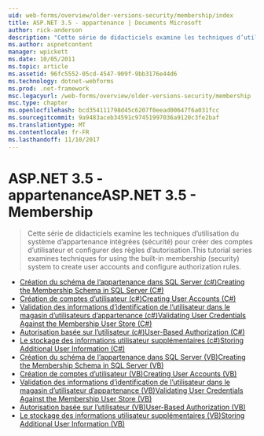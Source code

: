 ```yaml
---
uid: web-forms/overview/older-versions-security/membership/index
title: ASP.NET 3.5 - appartenance | Documents Microsoft
author: rick-anderson
description: "Cette série de didacticiels examine les techniques d’utilisation du système d’appartenance intégrées (sécurité) pour créer des comptes d’utilisateur et configurer des règles d’autorisation."
ms.author: aspnetcontent
manager: wpickett
ms.date: 10/05/2011
ms.topic: article
ms.assetid: 96fc5552-05cd-4547-909f-9bb3176e44d6
ms.technology: dotnet-webforms
ms.prod: .net-framework
msc.legacyurl: /web-forms/overview/older-versions-security/membership
msc.type: chapter
ms.openlocfilehash: bcd354111798d45c6207f0eead00647f6a031fcc
ms.sourcegitcommit: 9a9483aceb34591c97451997036a9120c3fe2baf
ms.translationtype: MT
ms.contentlocale: fr-FR
ms.lasthandoff: 11/10/2017
---
```

<a name="aspnet-35---membership"></a><span data-ttu-id="de3ea-103">ASP.NET 3.5 - appartenance</span><span class="sxs-lookup"><span data-stu-id="de3ea-103">ASP.NET 3.5 - Membership</span></span>
====================
> <span data-ttu-id="de3ea-104">Cette série de didacticiels examine les techniques d’utilisation du système d’appartenance intégrées (sécurité) pour créer des comptes d’utilisateur et configurer des règles d’autorisation.</span><span class="sxs-lookup"><span data-stu-id="de3ea-104">This tutorial series examines techniques for using the built-in membership (security) system to create user accounts and configure authorization rules.</span></span>


- [<span data-ttu-id="de3ea-105">Création du schéma de l’appartenance dans SQL Server (c#)</span><span class="sxs-lookup"><span data-stu-id="de3ea-105">Creating the Membership Schema in SQL Server (C#)</span></span>](creating-the-membership-schema-in-sql-server-cs.md)
- [<span data-ttu-id="de3ea-106">Création de comptes d’utilisateur (c#)</span><span class="sxs-lookup"><span data-stu-id="de3ea-106">Creating User Accounts (C#)</span></span>](creating-user-accounts-cs.md)
- [<span data-ttu-id="de3ea-107">Validation des informations d’identification de l’utilisateur dans le magasin d’utilisateurs d’appartenance (c#)</span><span class="sxs-lookup"><span data-stu-id="de3ea-107">Validating User Credentials Against the Membership User Store (C#)</span></span>](validating-user-credentials-against-the-membership-user-store-cs.md)
- [<span data-ttu-id="de3ea-108">Autorisation basée sur l’utilisateur (c#)</span><span class="sxs-lookup"><span data-stu-id="de3ea-108">User-Based Authorization (C#)</span></span>](user-based-authorization-cs.md)
- [<span data-ttu-id="de3ea-109">Le stockage des informations utilisateur supplémentaires (c#)</span><span class="sxs-lookup"><span data-stu-id="de3ea-109">Storing Additional User Information (C#)</span></span>](storing-additional-user-information-cs.md)
- [<span data-ttu-id="de3ea-110">Création du schéma de l’appartenance dans SQL Server (VB)</span><span class="sxs-lookup"><span data-stu-id="de3ea-110">Creating the Membership Schema in SQL Server (VB)</span></span>](creating-the-membership-schema-in-sql-server-vb.md)
- [<span data-ttu-id="de3ea-111">Création de comptes d’utilisateur (VB)</span><span class="sxs-lookup"><span data-stu-id="de3ea-111">Creating User Accounts (VB)</span></span>](creating-user-accounts-vb.md)
- [<span data-ttu-id="de3ea-112">Validation des informations d’identification de l’utilisateur dans le magasin d’utilisateur d’appartenance (VB)</span><span class="sxs-lookup"><span data-stu-id="de3ea-112">Validating User Credentials Against the Membership User Store (VB)</span></span>](validating-user-credentials-against-the-membership-user-store-vb.md)
- [<span data-ttu-id="de3ea-113">Autorisation basée sur l’utilisateur (VB)</span><span class="sxs-lookup"><span data-stu-id="de3ea-113">User-Based Authorization (VB)</span></span>](user-based-authorization-vb.md)
- [<span data-ttu-id="de3ea-114">Le stockage des informations utilisateur supplémentaires (VB)</span><span class="sxs-lookup"><span data-stu-id="de3ea-114">Storing Additional User Information (VB)</span></span>](storing-additional-user-information-vb.md)

